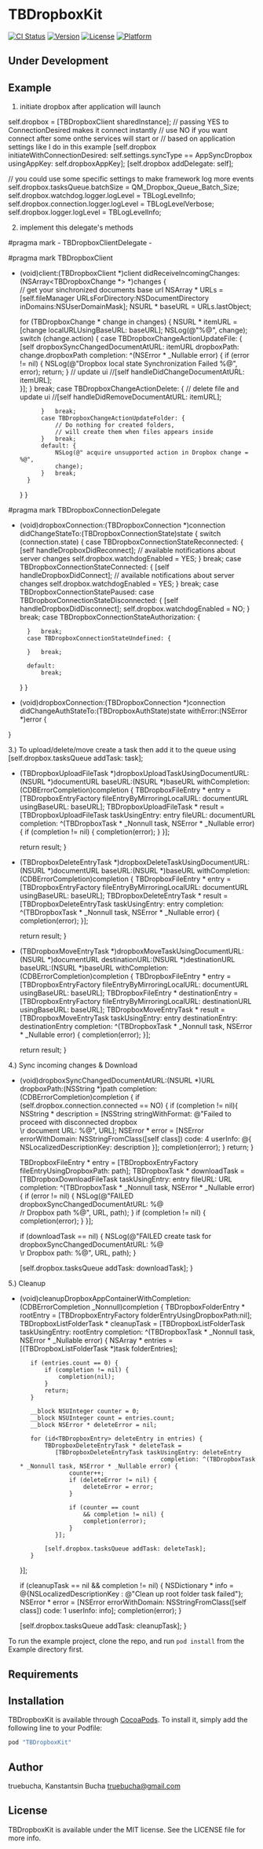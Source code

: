 # TBDropboxKit

[![CI Status](http://img.shields.io/travis/truebucha/TBDropboxKit.svg?style=flat)](https://travis-ci.org/truebucha/TBDropboxKit)
[![Version](https://img.shields.io/cocoapods/v/TBDropboxKit.svg?style=flat)](http://cocoapods.org/pods/TBDropboxKit)
[![License](https://img.shields.io/cocoapods/l/TBDropboxKit.svg?style=flat)](http://cocoapods.org/pods/TBDropboxKit)
[![Platform](https://img.shields.io/cocoapods/p/TBDropboxKit.svg?style=flat)](http://cocoapods.org/pods/TBDropboxKit)
## Under Development

## Example

1) initiate dropbox after application will launch

self.dropbox = [TBDropboxClient sharedInstance];
// passing YES to ConnectionDesired makes it connect instantly
// use NO if you want connect after some onthe services will start or 
// based on application settings like I do in this example
[self.dropbox initiateWithConnectionDesired: self.settings.syncType == AppSyncDropbox
                                usingAppKey: self.dropboxAppKey];
[self.dropbox addDelegate: self];

// you could use some specific settings to make framework log more events
self.dropbox.tasksQueue.batchSize = QM_Dropbox_Queue_Batch_Size;
self.dropbox.watchdog.logger.logLevel = TBLogLevelInfo;
self.dropbox.connection.logger.logLevel = TBLogLevelVerbose;
self.dropbox.logger.logLevel = TBLogLevelInfo;

2) implement this delegate's methods

#pragma mark - TBDropboxClientDelegate -

#pragma mark TBDropboxClient

- (void)client:(TBDropboxClient *)client
    didReceiveIncomingChanges:(NSArray<TBDropboxChange *> *)changes {    
     // get your sinchronized documents base url
    NSArray * URLs = [self.fileManager URLsForDirectory:NSDocumentDirectory
                                                  inDomains:NSUserDomainMask];
    NSURL * baseURL = URLs.lastObject;

    for (TBDropboxChange * change in changes) {
        NSURL * itemURL = [change localURLUsingBaseURL: baseURL];
        NSLog(@"%@", change);
        switch (change.action) {
            case TBDropboxChangeActionUpdateFile: {
                [self dropboxSyncChangedDocumentAtURL: itemURL
                                          dropboxPath: change.dropboxPath
                                           completion: ^(NSError * _Nullable error) {
                      if (error != nil) {
                          NSLog(@"Dropbox local state Synchronization Failed %@", error);
                          return;
                      }
                      // update ui
                      //[self handleDidChangeDocumentAtURL: itemURL];  
                  }];
            }   break;
            case TBDropboxChangeActionDelete: {
                // delete file and update ui
                //[self handleDidRemoveDocumentAtURL: itemURL];
               
            }   break;
            case TBDropboxChangeActionUpdateFolder: {
                // Do nothing for created folders,
                // will create them when files appears inside
            }   break;
            default: {
                NSLog(@" acquire unsupported action in Dropbox change = %@",
                change);
            }   break;
        }
    }
}

#pragma mark TBDropboxConnectionDelegate

- (void)dropboxConnection:(TBDropboxConnection *)connection
         didChangeStateTo:(TBDropboxConnectionState)state {
    switch (connection.state) {
        case TBDropboxConnectionStateReconnected: {
            [self handleDropboxDidReconnect];
            // available notifications about server changes
            self.dropbox.watchdogEnabled = YES;
        }   break;
        case TBDropboxConnectionStateConnected: {
            [self handleDropboxDidConnect];
            // available notifications about server changes
            self.dropbox.watchdogEnabled = YES;
        }   break;
        case TBDropboxConnectionStatePaused:
        case TBDropboxConnectionStateDisconnected: {
            [self handleDropboxDidDisconnect];
            self.dropbox.watchdogEnabled = NO;
        }   break;
        case TBDropboxConnectionStateAuthorization: {
            
        }   break;
        case TBDropboxConnectionStateUndefined: {
            
        }   break;
        
        default:
            break;
    }
}

- (void)dropboxConnection:(TBDropboxConnection *)connection
     didChangeAuthStateTo:(TBDropboxAuthState)state
                withError:(NSError *)error {
    
}

3.) To upload/delete/move create a task then add it to the queue
using [self.dropbox.tasksQueue addTask: task];

- (TBDropboxUploadFileTask *)dropboxUploadTaskUsingDocumentURL:(NSURL *)documentURL
                                                       baseURL:(NSURL *)baseURL
                                                withCompletion:(CDBErrorCompletion)completion {
    TBDropboxFileEntry * entry =
        [TBDropboxEntryFactory fileEntryByMirroringLocalURL: documentURL
                                               usingBaseURL: baseURL];
    TBDropboxUploadFileTask * result =
        [TBDropboxUploadFileTask taskUsingEntry: entry
                                        fileURL: documentURL
                                     completion: ^(TBDropboxTask * _Nonnull task,
                                                   NSError * _Nullable error) {
        if (completion != nil) {
            completion(error);
        }
    }];
    
    return result;
}

- (TBDropboxDeleteEntryTask *)dropboxDeleteTaskUsingDocumentURL:(NSURL *)documentURL
                                                        baseURL:(NSURL *)baseURL
                                                 withCompletion:(CDBErrorCompletion)completion {
    TBDropboxFileEntry * entry =
    [TBDropboxEntryFactory fileEntryByMirroringLocalURL: documentURL
                                           usingBaseURL: baseURL];
    TBDropboxDeleteEntryTask * result =
        [TBDropboxDeleteEntryTask taskUsingEntry: entry
                                      completion: ^(TBDropboxTask * _Nonnull task,
                                                    NSError * _Nullable error) {
        completion(error);
    }];
    
    return result;
}

- (TBDropboxMoveEntryTask *)dropboxMoveTaskUsingDocumentURL:(NSURL *)documentURL
                                             destinationURL:(NSURL *)destinationURL
                                                    baseURL:(NSURL *)baseURL
                                             withCompletion:(CDBErrorCompletion)completion {
    TBDropboxFileEntry * entry =
        [TBDropboxEntryFactory fileEntryByMirroringLocalURL: documentURL
                                               usingBaseURL: baseURL];
    TBDropboxFileEntry * destinationEntry =
        [TBDropboxEntryFactory fileEntryByMirroringLocalURL: destinationURL
                                               usingBaseURL: baseURL];
    TBDropboxMoveEntryTask * result =
        [TBDropboxMoveEntryTask taskUsingEntry: entry
                              destinationEntry: destinationEntry
                                    completion: ^(TBDropboxTask * _Nonnull task,
                                                   NSError * _Nullable error) {
        completion(error);
    }];
    
    return result;
}

4.) Sync incoming changes & Download

- (void)dropboxSyncChangedDocumentAtURL:(NSURL *)URL
                            dropboxPath:(NSString *)path
                             completion:(CDBErrorCompletion)completion {
    if (self.dropbox.connection.connected == NO) {
        if (completion != nil){
       	 	NSString * description =
        		[NSString stringWithFormat: @"Failed to proceed with disconnected dropbox\
              		                        \r document URL: %@", URL];
   			    NSError * error = [NSError errorWithDomain: NSStringFromClass([self class])
                                        		      code: 4
                                    		      userInfo: @{ NSLocalizedDescriptionKey: description }];
            completion(error);
        }
        return;
    }
    
    TBDropboxFileEntry * entry =
        [TBDropboxEntryFactory fileEntryUsingDropboxPath: path];
    TBDropboxTask * downloadTask =
        [TBDropboxDownloadFileTask taskUsingEntry: entry
                                          fileURL: URL
                                       completion: ^(TBDropboxTask * _Nonnull task, NSError * _Nullable error) {
        if (error != nil) {
            NSLog(@"FAILED dropboxSyncChangedDocumentAtURL: %@\
                       /r Dropbox path %@", URL, path);
        }
        if (completion != nil) {
            completion(error);
        }
    }];
    
    if (downloadTask == nil) {
        NSLog(@"FAILED create task for dropboxSyncChangedDocumentAtURL: %@\
                   \r Dropbox path: %@", URL, path);
    }
    
    [self.dropbox.tasksQueue addTask: downloadTask];
}

5.) Cleanup

- (void)cleanupDropboxAppContainerWithCompletion:(CDBErrorCompletion _Nonnull)completion {
    TBDropboxFolderEntry * rootEntry = [TBDropboxEntryFactory folderEntryUsingDropboxPath:nil];
    TBDropboxListFolderTask * cleanupTask =
        [TBDropboxListFolderTask taskUsingEntry: rootEntry
                                     completion: ^(TBDropboxTask * _Nonnull task,
                                                   NSError * _Nullable error) {
         NSArray * entries = [(TBDropboxListFolderTask *)task folderEntries];
         
         if (entries.count == 0) {
             if (completion != nil) {
                 completion(nil);
             }
             return;
         }
         
         __block NSUInteger counter = 0;
         __block NSUInteger count = entries.count;
         __block NSError * deleteError = nil;
         
         for (id<TBDropboxEntry> deleteEntry in entries) {
             TBDropboxDeleteEntryTask * deleteTask =
                [TBDropboxDeleteEntryTask taskUsingEntry: deleteEntry
                                              completion: ^(TBDropboxTask * _Nonnull task, NSError * _Nullable error) {
                    counter++;
                    if (deleteError != nil) {
                        deleteError = error;
                    }

                    if (counter == count
                        && completion != nil) {
                        completion(error);
                    }
                }];
             
             [self.dropbox.tasksQueue addTask: deleteTask];
         }
    }];
    
    if (cleanupTask == nil
        && completion != nil) {
        NSDictionary * info = @{NSLocalizedDescriptionKey : @"Clean up root folder task failed"};
        NSError * error = 
        	[NSError errorWithDomain: NSStringFromClass([self class])
                                code: 1
                            userInfo: info];
        completion(error);
    }
    
    [self.dropbox.tasksQueue addTask: cleanupTask];
}

To run the example project, clone the repo, and run `pod install` from the Example directory first.

## Requirements

## Installation

TBDropboxKit is available through [CocoaPods](http://cocoapods.org). To install
it, simply add the following line to your Podfile:

```ruby
pod "TBDropboxKit"
```

## Author

truebucha, Kanstantsin Bucha truebucha@gmail.com

## License

TBDropboxKit is available under the MIT license. See the LICENSE file for more info.
